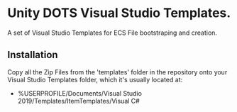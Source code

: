 # Unity DOTS Visual Studio Templates.
A set of Visual Studio Templates for ECS File bootstraping and creation.

## Installation
Copy all the Zip Files from the 'templates' folder in the repository onto your Visual Studio Templates folder, which it's usually located at:
* %USERPROFILE/Documents/Visual Studio 2019/Templates/ItemTemplates/Visual C#
